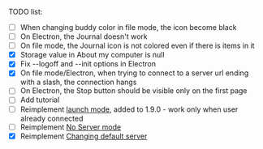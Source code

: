TODO list:

- [ ] When changing buddy color in file mode, the icon become black
- [ ] On Electron, the Journal doesn't work
- [ ] On file mode, the Journal icon is not colored even if there is items in it
- [x] Storage value in About my computer is null
- [x] Fix --logoff and --init options in Electron
- [x] On file mode/Electron, when trying to connect to a server url ending with a slash, the connection hangs
- [ ] On Electron, the Stop button should be visible only on the first page
- [ ] Add tutorial
- [ ] Reimplement [launch mode](https://github.com/llaske/sugarizer/commit/a49463cfda3a5c83961ea2898688dba032842760), added to 1.9.0 - work only when user already connected
- [ ] Reimplement [No Server mode](https://github.com/llaske/sugarizer/issues/356)
- [x] Reimplement [Changing default server](https://github.com/llaske/sugarizer/pull/926)